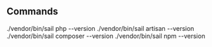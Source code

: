 ## Commands

./vendor/bin/sail php --version
./vendor/bin/sail artisan --version
./vendor/bin/sail composer --version
./vendor/bin/sail npm --version
